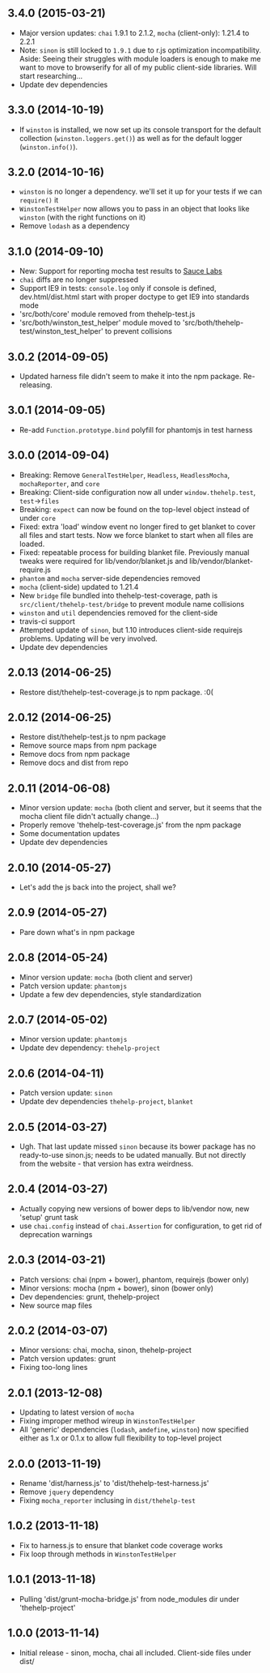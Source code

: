 ## 3.4.0 (2015-03-21)

* Major version updates: `chai` 1.9.1 to 2.1.2, `mocha` (client-only): 1.21.4 to 2.2.1
* Note: `sinon` is still locked to `1.9.1` due to r.js optimization incompatibility. Aside: Seeing their struggles with module loaders is enough to make me want to move to browserify for all of my public client-side libraries. Will start researching...
* Update dev dependencies

## 3.3.0 (2014-10-19)

* If `winston` is installed, we now set up its console transport for the default collection (`winston.loggers.get()`) as well as for the default logger (`winston.info()`).

## 3.2.0 (2014-10-16)

* `winston` is no longer a dependency. we'll set it up for your tests if we can `require()` it
* `WinstonTestHelper` now allows you to pass in an object that looks like `winston` (with the right functions on it)
* Remove `lodash` as a dependency

## 3.1.0 (2014-09-10)

* New: Support for reporting mocha test results to [Sauce Labs](http://saucelabs.com)
* `chai` diffs are no longer suppressed
* Support IE9 in tests: `console.log` only if console is defined, dev.html/dist.html start with proper doctype to get IE9 into standards mode
* 'src/both/core' module removed from thehelp-test.js
* 'src/both/winston_test_helper' module moved to 'src/both/thehelp-test/winston_test_helper' to prevent collisions

## 3.0.2 (2014-09-05)

* Updated harness file didn't seem to make it into the npm package. Re-releasing.

## 3.0.1 (2014-09-05)

* Re-add `Function.prototype.bind` polyfill for phantomjs in test harness

## 3.0.0 (2014-09-04)

* Breaking: Remove `GeneralTestHelper`, `Headless`, `HeadlessMocha`, `mochaReporter`, and `core`
* Breaking: Client-side configuration now all under `window.thehelp.test`, `test`->`files`
* Breaking: `expect` can now be found on the top-level object instead of under `core`
* Fixed: extra 'load' window event no longer fired to get blanket to cover all files and start tests. Now we force blanket to start when all files are loaded.
* Fixed: repeatable process for building blanket file. Previously manual tweaks were required for lib/vendor/blanket.js and lib/vendor/blanket-require.js
* `phantom` and `mocha` server-side dependencies removed
* `mocha` (client-side) updated to 1.21.4
* New `bridge` file bundled into thehelp-test-coverage, path is `src/client/thehelp-test/bridge` to prevent module name collisions
* `winston` and `util` dependencies removed for the client-side
* travis-ci support
* Attempted update of `sinon`, but 1.10 introduces client-side requirejs problems. Updating will be very involved.
* Update dev dependencies

## 2.0.13 (2014-06-25)

* Restore dist/thehelp-test-coverage.js to npm package. :0(

## 2.0.12 (2014-06-25)

* Restore dist/thehelp-test.js to npm package
* Remove source maps from npm package
* Remove docs from npm package
* Remove docs and dist from repo

## 2.0.11 (2014-06-08)

* Minor version update: `mocha` (both client and server, but it seems that the mocha client file didn't actually change...)
* Properly remove 'thehelp-test-coverage.js' from the npm package
* Some documentation updates
* Update dev dependencies

## 2.0.10 (2014-05-27)

* Let's add the js back into the project, shall we?

## 2.0.9 (2014-05-27)

* Pare down what's in npm package

## 2.0.8 (2014-05-24)

* Minor version update: `mocha` (both client and server)
* Patch version update: `phantomjs`
* Update a few dev dependencies, style standardization

## 2.0.7 (2014-05-02)

* Minor version update: `phantomjs`
* Update dev dependency: `thehelp-project`

## 2.0.6 (2014-04-11)

* Patch version update: `sinon`
* Update dev dependencies `thehelp-project`, `blanket`

## 2.0.5 (2014-03-27)

* Ugh. That last update missed `sinon` because its bower package has no ready-to-use sinon.js; needs to be udated manually. But not directly from the website - that version has extra weirdness.

## 2.0.4 (2014-03-27)

* Actually copying new versions of bower deps to lib/vendor now, new 'setup' grunt task
* use `chai.config` instead of `chai.Assertion` for configuration, to get rid of deprecation warnings

## 2.0.3 (2014-03-21)

* Patch versions: chai (npm + bower), phantom, requirejs (bower only)
* Minor versions: mocha (npm + bower), sinon (bower only)
* Dev dependencies: grunt, thehelp-project
* New source map files

## 2.0.2 (2014-03-07)

* Minor versions: chai, mocha, sinon, thehelp-project
* Patch version updates: grunt
* Fixing too-long lines

## 2.0.1 (2013-12-08)

* Updating to latest version of `mocha`
* Fixing improper method wireup in `WinstonTestHelper`
* All 'generic' dependencies (`lodash`, `amdefine`, `winston`) now specified either as 1.x or 0.1.x to allow full flexibility to top-level project

## 2.0.0 (2013-11-19)

* Rename 'dist/harness.js' to 'dist/thehelp-test-harness.js'
* Remove `jquery` dependency
* Fixing `mocha_reporter` inclusing in `dist/thehelp-test`

## 1.0.2 (2013-11-18)

* Fix to harness.js to ensure that blanket code coverage works
* Fix loop through methods in `WinstonTestHelper`

## 1.0.1 (2013-11-18)

* Pulling 'dist/grunt-mocha-bridge.js' from node_modules dir under 'thehelp-project'

## 1.0.0 (2013-11-14)

* Initial release - sinon, mocha, chai all included. Client-side files under dist/
